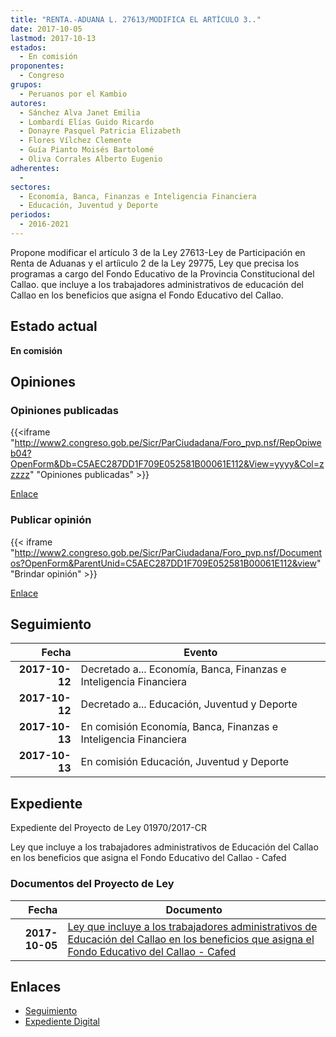 ```yaml
---
title: "RENTA.-ADUANA L. 27613/MODIFICA EL ARTÍCULO 3.."
date: 2017-10-05
lastmod: 2017-10-13
estados: 
  - En comisión
proponentes: 
  - Congreso
grupos: 
  - Peruanos por el Kambio
autores: 
  - Sánchez Alva Janet Emilia
  - Lombardi Elías Guido Ricardo
  - Donayre Pasquel Patricia Elizabeth
  - Flores Vílchez Clemente
  - Guía Pianto Moisés Bartolomé
  - Oliva Corrales Alberto Eugenio
adherentes: 
  - 
sectores: 
  - Economía, Banca, Finanzas e Inteligencia Financiera
  - Educación, Juventud y Deporte
periodos: 
  - 2016-2021
---
```


Propone modificar el artículo 3 de la Ley 27613-Ley de Participación en Renta de Aduanas y el artíiculo 2 de la Ley 29775, Ley que precisa los programas a cargo del Fondo Educativo de la Provincia Constitucional del Callao. que incluye a los trabajadores administrativos de educación del Callao en los beneficios que asigna el Fondo Educativo del Callao.


## Estado actual

**En comisión**

## Opiniones

### Opiniones publicadas

{{<iframe "http://www2.congreso.gob.pe/Sicr/ParCiudadana/Foro_pvp.nsf/RepOpiweb04?OpenForm&Db=C5AEC287DD1F709E052581B00061E112&View=yyyy&Col=zzzzz" "Opiniones publicadas" >}}

[Enlace](http://www2.congreso.gob.pe/Sicr/ParCiudadana/Foro_pvp.nsf/RepOpiweb04?OpenForm&Db=C5AEC287DD1F709E052581B00061E112&View=yyyy&Col=zzzzz)
### Publicar opinión

{{< iframe "http://www2.congreso.gob.pe/Sicr/ParCiudadana/Foro_pvp.nsf/Documentos?OpenForm&ParentUnid=C5AEC287DD1F709E052581B00061E112&view" "Brindar opinión" >}}

[Enlace](http://www2.congreso.gob.pe/Sicr/ParCiudadana/Foro_pvp.nsf/Documentos?OpenForm&ParentUnid=C5AEC287DD1F709E052581B00061E112&view)

## Seguimiento

| Fecha | Evento |
|------:|--------|
| **2017-10-12** | Decretado a... Economía, Banca, Finanzas e Inteligencia Financiera|
| **2017-10-12** | Decretado a... Educación, Juventud y Deporte|
| **2017-10-13** | En comisión Economía, Banca, Finanzas e Inteligencia Financiera|
| **2017-10-13** | En comisión Educación, Juventud y Deporte|


## Expediente

Expediente del Proyecto de Ley 01970/2017-CR

Ley que incluye a los trabajadores administrativos de Educación del Callao en los beneficios que asigna el Fondo Educativo del Callao - Cafed


### Documentos del Proyecto de Ley

| Fecha | Documento |
|------:|--------|
| **2017-10-05** | [Ley que incluye a los trabajadores administrativos de Educación del Callao en los beneficios que asigna el Fondo Educativo del Callao - Cafed](http://www.leyes.congreso.gob.pe/Documentos/2016_2021/Proyectos_de_Ley_y_de_Resoluciones_Legislativas/PL0197020171005.pdf) |

## Enlaces 

- [Seguimiento](http://www2.congreso.gob.pe/Sicr/TraDocEstProc/CLProLey2016.nsf/f7fff46988ca05b1052578e100829cc7/16de73617b3cd98b052581b00065a420?OpenDocument)
- [Expediente Digital](http://www2.congreso.gob.pe/Sicr/TraDocEstProc/CLProLey2016.nsf/f7fff46988ca05b1052578e100829cc7/16de73617b3cd98b052581b00065a420?OpenDocument&Click=05257FB7005EB655.eb71d0cf91d8294e05256cdf006b5706/$Body/0.1C6C)
